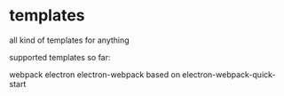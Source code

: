 # templates
all kind of templates for anything

supported templates so far:

webpack
electron
electron-webpack based on electron-webpack-quick-start
